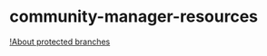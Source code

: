 # community-manager-resources



[!About protected branches](https://docs.github.com/en/repositories/configuring-branches-and-merges-in-your-repository/managing-protected-branches/about-protected-branches)
